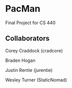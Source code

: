 # PacMan
Final Project for CS 440

## Collaborators
Corey Craddock (cradcore)

Braden Hogan 

Justin Rentie  (jurentie)

Wesley Turner  (StaticNomad)
